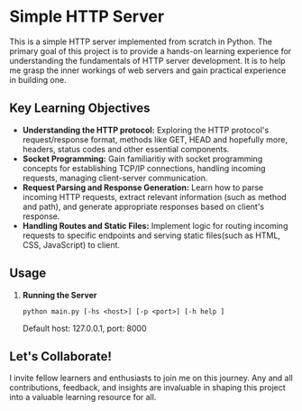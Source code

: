 # **Simple HTTP Server**
This is a simple HTTP server implemented from scratch in Python. The primary goal of this project is to provide a hands-on learning experience for understanding the fundamentals of HTTP server development. It is to help me grasp the inner workings of web servers and gain practical experience in building one.


## **Key Learning Objectives**
+ **Understanding the HTTP protocol:** Exploring the HTTP protocol's request/response format, methods like GET, HEAD and hopefully more, headers, status codes and other essential components.
+ **Socket Programming:** Gain familiaritiy with socket programming concepts for establishing TCP/IP connections, handling incoming requests, managing client-server communication.
+ **Request Parsing and Response Generation:** Learn how to parse incoming HTTP requests, extract relevant information (such as method and path), and generate appropriate responses based on client's response.
+ **Handling Routes and Static Files:** Implement logic for routing incoming requests to specific endpoints and serving static files(such as HTML, CSS, JavaScript) to client.

## **Usage**
1. **Running the Server** 
   ```
   python main.py [-hs <host>] [-p <port>] [-h help ]
   
   ```
   Default host: 127.0.0.1, port: 8000
  

## **Let's Collaborate!**
I invite fellow learners and enthusiasts to join me on this journey. Any and all contributions, feedback, and insights are invaluable in shaping this project into a valuable learning resource for all.
